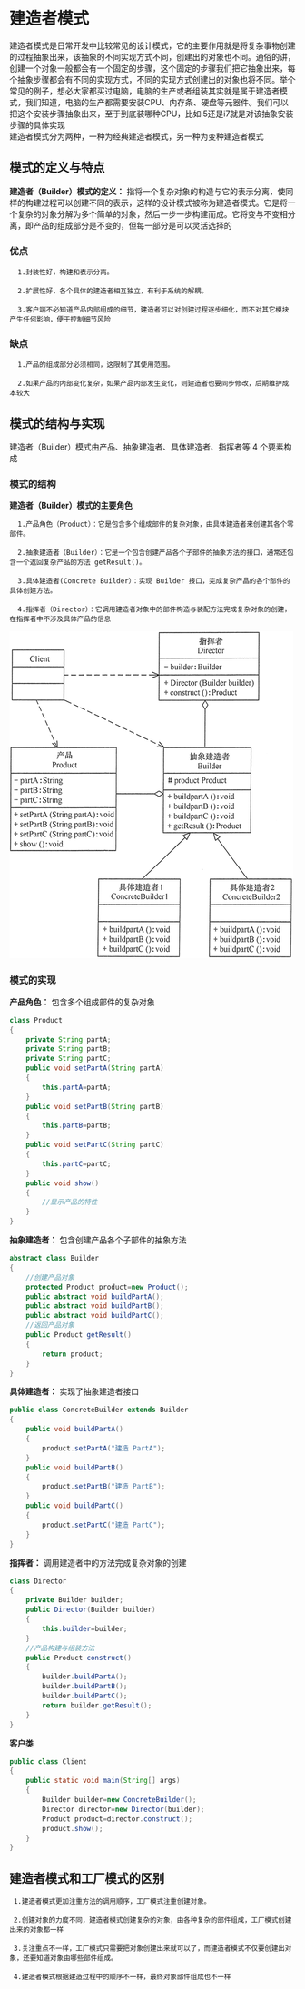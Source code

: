 # 建造者模式
建造者模式是日常开发中比较常见的设计模式，它的主要作用就是将复杂事物创建的过程抽象出来，该抽象的不同实现方式不同，创建出的对象也不同。通俗的讲，创建一个对象一般都会有一个固定的步骤，这个固定的步骤我们把它抽象出来，每个抽象步骤都会有不同的实现方式，不同的实现方式创建出的对象也将不同。举个常见的例子，想必大家都买过电脑，电脑的生产或者组装其实就是属于建造者模式，我们知道，电脑的生产都需要安装CPU、内存条、硬盘等元器件。我们可以把这个安装步骤抽象出来，至于到底装哪种CPU，比如i5还是i7就是对该抽象安装步骤的具体实现  
建造者模式分为两种，一种为经典建造者模式，另一种为变种建造者模式  
## 模式的定义与特点
**建造者（Builder）模式的定义：** 指将一个复杂对象的构造与它的表示分离，使同样的构建过程可以创建不同的表示，这样的设计模式被称为建造者模式。它是将一个复杂的对象分解为多个简单的对象，然后一步一步构建而成。它将变与不变相分离，即产品的组成部分是不变的，但每一部分是可以灵活选择的  
### 优点
  
      1.封装性好，构建和表示分离。
      
      2.扩展性好，各个具体的建造者相互独立，有利于系统的解耦。
      
      3.客户端不必知道产品内部组成的细节，建造者可以对创建过程逐步细化，而不对其它模块产生任何影响，便于控制细节风险
### 缺点
 
      1.产品的组成部分必须相同，这限制了其使用范围。
        
      2.如果产品的内部变化复杂，如果产品内部发生变化，则建造者也要同步修改，后期维护成本较大

## 模式的结构与实现
建造者（Builder）模式由产品、抽象建造者、具体建造者、指挥者等 4 个要素构成  
### 模式的结构
**建造者（Builder）模式的主要角色** 
 
      1.产品角色（Product）：它是包含多个组成部件的复杂对象，由具体建造者来创建其各个零部件。
      
      2.抽象建造者（Builder）：它是一个包含创建产品各个子部件的抽象方法的接口，通常还包含一个返回复杂产品的方法 getResult()。
         
      3.具体建造者(Concrete Builder）：实现 Builder 接口，完成复杂产品的各个部件的具体创建方法。
         
      4.指挥者（Director）：它调用建造者对象中的部件构造与装配方法完成复杂对象的创建，在指挥者中不涉及具体产品的信息
      
![建造者模式结构](image/建造者模式/1.gif)
### 模式的实现
**产品角色：** 包含多个组成部件的复杂对象  
```java
class Product
{
    private String partA;
    private String partB;
    private String partC;
    public void setPartA(String partA)
    {
        this.partA=partA;
    }
    public void setPartB(String partB)
    {
        this.partB=partB;
    }
    public void setPartC(String partC)
    {
        this.partC=partC;
    }
    public void show()
    {
        //显示产品的特性
    }
}
```
**抽象建造者：** 包含创建产品各个子部件的抽象方法  
```java
abstract class Builder
{
    //创建产品对象
    protected Product product=new Product();
    public abstract void buildPartA();
    public abstract void buildPartB();
    public abstract void buildPartC();
    //返回产品对象
    public Product getResult()
    {
        return product;
    }
}
```
**具体建造者：** 实现了抽象建造者接口  
```java
public class ConcreteBuilder extends Builder
{
    public void buildPartA()
    {
        product.setPartA("建造 PartA");
    }
    public void buildPartB()
    {
        product.setPartB("建造 PartB");
    }
    public void buildPartC()
    {
        product.setPartC("建造 PartC");
    }
}
```
**指挥者：** 调用建造者中的方法完成复杂对象的创建
```java
class Director
{
    private Builder builder;
    public Director(Builder builder)
    {
        this.builder=builder;
    }
    //产品构建与组装方法
    public Product construct()
    {
        builder.buildPartA();
        builder.buildPartB();
        builder.buildPartC();
        return builder.getResult();
    }
}
```
**客户类**  
```java
public class Client
{
    public static void main(String[] args)
    {
        Builder builder=new ConcreteBuilder();
        Director director=new Director(builder);
        Product product=director.construct();
        product.show();
    }
}
```
## 建造者模式和工厂模式的区别
     1.建造者模式更加注重方法的调用顺序，工厂模式注重创建对象。
     
     2.创建对象的力度不同，建造者模式创建复杂的对象，由各种复杂的部件组成，工厂模式创建出来的对象都一样
     
     3.关注重点不一样，工厂模式只需要把对象创建出来就可以了，而建造者模式不仅要创建出对象，还要知道对象由哪些部件组成。
       
     4.建造者模式根据建造过程中的顺序不一样，最终对象部件组成也不一样

